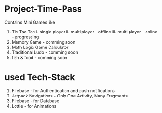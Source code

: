 # Project-Time-Pass

Contains Mini Games like

1. Tic Tac Toe
    i. single player
   ii. multi player - offline
  iii. multi player - online - progressing
2. Memory Game - comming soon
3. Math Logic Game Calculator
4. Traditional Ludo - comming soon
5. fish & food - comming soon


# used Tech-Stack

1. Firebase - for Authentication and push notifications
2. Jetpack Navigations - Only One Activity, Many Fragments 
3. Firebase - for Database
4. Lottie - for Animations
